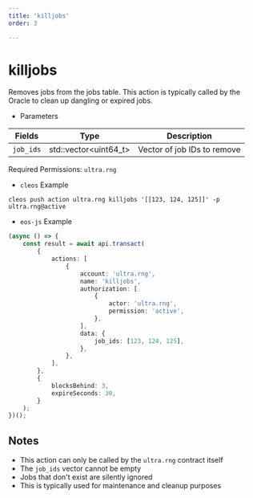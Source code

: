 ```yaml
---
title: 'killjobs'
order: 3

---
```


# killjobs

Removes jobs from the jobs table. This action is typically called by the Oracle to clean up dangling or expired jobs.

-   Parameters

| Fields    | Type                    | Description                    |
| --------- | ----------------------- | ------------------------------ |
| `job_ids` | std::vector\<uint64_t>  | Vector of job IDs to remove    |

Required Permissions: `ultra.rng`

-   `cleos` Example

```shell script
cleos push action ultra.rng killjobs '[[123, 124, 125]]' -p ultra.rng@active
```

-   `eos-js` Example

```typescript
(async () => {
    const result = await api.transact(
        {
            actions: [
                {
                    account: 'ultra.rng',
                    name: 'killjobs',
                    authorization: [
                        {
                            actor: 'ultra.rng',
                            permission: 'active',
                        },
                    ],
                    data: {
                        job_ids: [123, 124, 125],
                    },
                },
            ],
        },
        {
            blocksBehind: 3,
            expireSeconds: 30,
        }
    );
})();
```

## Notes

-   This action can only be called by the `ultra.rng` contract itself
-   The `job_ids` vector cannot be empty
-   Jobs that don't exist are silently ignored
-   This is typically used for maintenance and cleanup purposes 